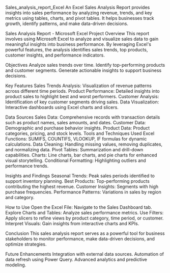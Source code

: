  Sales_analysis_report_Excel
An Excel Sales Analysis Report provides insights into sales performance by analyzing revenue, trends, and key metrics using tables, charts, and pivot tables. It helps businesses track growth, identify patterns, and make data-driven decisions.


Sales Analysis Report - Microsoft Excel
Project Overview
This report involves using Microsoft Excel to analyze and visualize sales data to gain meaningful insights into business performance. By leveraging Excel's powerful features, the analysis identifies sales trends, top products, customer insights, and performance indicators.

Objectives
Analyze sales trends over time.
Identify top-performing products and customer segments.
Generate actionable insights to support business decisions.

Key Features
Sales Trends Analysis: Visualization of revenue patterns across different time periods.
Product Performance: Detailed insights into product sales to highlight best and worst performers.
Customer Analysis: Identification of key customer segments driving sales.
Data Visualization: Interactive dashboards using Excel charts and slicers.

Data Sources
Sales Data: Comprehensive records with transaction details such as product names, sales amounts, and dates.
Customer Data: Demographic and purchase behavior insights.
Product Data: Product categories, pricing, and stock levels.
Tools and Techniques Used
Excel Functions: SUMIFS, COUNTIFS, VLOOKUP, IF formulas for dynamic calculations.
Data Cleaning: Handling missing values, removing duplicates, and normalizing data.
Pivot Tables: Summarization and drill-down capabilities.
Charts: Line charts, bar charts, and pie charts for enhanced visual storytelling.
Conditional Formatting: Highlighting outliers and performance trends.

Insights and Findings
Seasonal Trends: Peak sales periods identified to support inventory planning.
Best Products: Top-performing products contributing the highest revenue.
Customer Insights: Segments with high purchase frequencies.
Performance Patterns: Variations in sales by region and category.

How to Use
Open the Excel File: Navigate to the Sales Dashboard tab.
Explore Charts and Tables: Analyze sales performance metrics.
Use Filters: Apply slicers to refine views by product category, time period, or customer.
Interpret Visuals: Gain insights from interactive charts and KPIs.

Conclusion
This sales analysis report serves as a powerful tool for business stakeholders to monitor performance, make data-driven decisions, and optimize strategies.

Future Enhancements
Integration with external data sources.
Automation of data refresh using Power Query.
Advanced analytics and predictive modeling.

